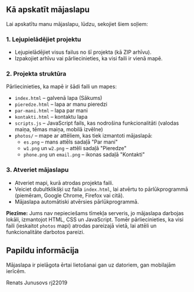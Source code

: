 ## Kā apskatīt mājaslapu

Lai apskatītu manu mājaslapu, lūdzu, sekojiet šiem soļiem:

### 1. Lejupielādējiet projektu
- Lejupielādējiet visus failus no šī projekta (kā ZIP arhīvu).
- Izpakojiet arhīvu vai pārliecinieties, ka visi faili ir vienā mapē.

### 2. Projekta struktūra
Pārliecinieties, ka mapē ir šādi faili un mapes:
- `index.html` – galvenā lapa (Sākums)
- `pieredze.html` – lapa ar manu pieredzi
- `par-mani.html` – lapa par mani
- `kontakti.html` – kontaktu lapa
- `scripts.js` – JavaScript fails, kas nodrošina funkcionalitāti (valodas maiņa, tēmas maiņa, mobilā izvēlne)
- `photos/` – mape ar attēliem, kas tiek izmantoti mājaslapā:
  - `es.png` – mans attēls sadaļā "Par mani"
  - `w1.png` un `w2.png` – attēli sadaļā "Pieredze"
  - `phone.png` un `email.png` – ikonas sadaļā "Kontakti"

### 3. Atveriet mājaslapu
- Atveriet mapi, kurā atrodas projekta faili.
- Veiciet dubultklikšķi uz faila `index.html`, lai atvērtu to pārlūkprogrammā (piemēram, Google Chrome, Firefox vai citā).
- Mājaslapa automātiski atvērsies pārlūkprogrammā.

**Piezīme:** Jums nav nepieciešams tīmekļa serveris, jo mājaslapa darbojas lokāli, izmantojot HTML, CSS un JavaScript. Tomēr pārliecinieties, ka visi faili (ieskaitot `photos` mapi) atrodas pareizajā vietā, lai attēli un funkcionalitāte darbotos pareizi.


## Papildu informācija
Mājaslapa ir pielāgota ērtai lietošanai gan uz datoriem, gan mobilajām ierīcēm.

Renats Junusovs rj22019